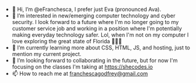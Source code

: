 - 👋 Hi, I’m @eFranchesca, I prefer just Eva (pronounced Ava).
- 👀 I’m interested in new/emerging computer technology and cyber security. I look forward to a future where I'm no longer going to my customer service job and working in a position where I'm potentially making everyday technology safer. Lol, when I'm not on my computer I love exploring the great state of Florida 🌴😎🌴
- 🌱 I’m currently learning more about CSS, HTML, JS, and hosting, just to mention my current project.
- 💞️ I’m looking forward to collaborating in the future, but for now I'm focusing on the classes I'm taking at https://shecodes.io
- 📫 How to reach me at franchescagodfrey@gmail.com

<!---
eFranchesca/eFranchesca is a ✨ special ✨ repository because its `README.md` (this file) appears on your GitHub profile.
You can click the Preview link to take a look at your changes.
--->
